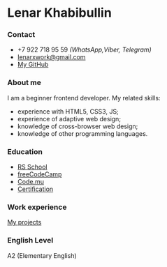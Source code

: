 # Lenar Khabibullin #

### Contact
-  +7 922 718 95 59 *(WhatsApp,Viber, Telegram)*
-  lenarxwork@gmail.com
-  [My GitHub](https://github.com/LenarXLA)
### About me
I am a beginner frontend developer.
My related skills:
- experience with HTML5, CSS3, JS;
- experience of adaptive web design;
- knowledge of cross-browser web design;
- knowledge of other programming languages.
### Education
- [RS School](https://app.rs.school/)
- [freeCodeCamp](https://www.freecodecamp.org/leoncraft)
- [Code.mu](http://code.mu/)
- [Certification](https://www.freecodecamp.org/certification/leoncraft/responsive-web-design)
### Work experience
[My projects](https://github.com/LenarXLA/Resume)
### English Level
A2 (Elementary English)
